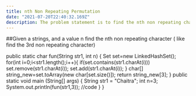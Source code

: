 ```yaml
---
title: nth Non Repeating Permutation
date: "2021-07-20T22:40:32.169Z"
description: The problem statement is to find the nth non repeating character from a given String
---
```


##Given a strings, and a value n find the nth non repeating character ( like find the 3rd non repeating character)

public static char fun(String str1, int n)
{
Set<Character> set=new LinkedHashSet<Character>();
for(int i=0;i<str1.length();i++){
if(set.contains(str1.charAt(i)))
set.remove(str1.charAt(i));
set.add(str1.charAt(i));
}
char[] string_new=set.toArray(new char[set.size()]);
return string_new[3];
}
public static void main (String[] args) {
String str1 = "Chaitra";
int n=3;
System.out.println(fun(str1,3));
//code
}
}
